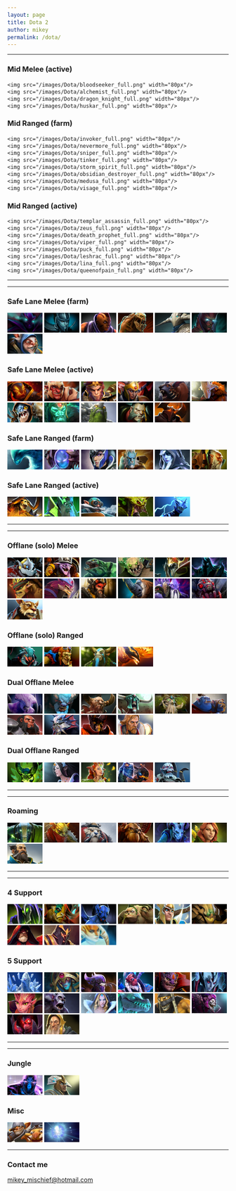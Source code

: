 ```yaml
---
layout: page
title: Dota 2
author: mikey
permalink: /dota/
---
```


---

### Mid Melee (active)
```
<img src="/images/Dota/bloodseeker_full.png" width="80px"/>
<img src="/images/Dota/alchemist_full.png" width="80px"/>
<img src="/images/Dota/dragon_knight_full.png" width="80px"/>
<img src="/images/Dota/huskar_full.png" width="80px"/>
```

### Mid Ranged (farm)
```
<img src="/images/Dota/invoker_full.png" width="80px"/>
<img src="/images/Dota/nevermore_full.png" width="80px"/>
<img src="/images/Dota/sniper_full.png" width="80px"/>
<img src="/images/Dota/tinker_full.png" width="80px"/>
<img src="/images/Dota/storm_spirit_full.png" width="80px"/>
<img src="/images/Dota/obsidian_destroyer_full.png" width="80px"/>
<img src="/images/Dota/medusa_full.png" width="80px"/>
<img src="/images/Dota/visage_full.png" width="80px"/>
```

### Mid Ranged (active)
```
<img src="/images/Dota/templar_assassin_full.png" width="80px"/>
<img src="/images/Dota/zeus_full.png" width="80px"/>
<img src="/images/Dota/death_prophet_full.png" width="80px"/>
<img src="/images/Dota/viper_full.png" width="80px"/>
<img src="/images/Dota/puck_full.png" width="80px"/>
<img src="/images/Dota/leshrac_full.png" width="80px"/>
<img src="/images/Dota/lina_full.png" width="80px"/>
<img src="/images/Dota/queenofpain_full.png" width="80px"/>
```

---
---

### Safe Lane Melee (farm)
<img src="/images/Dota/spectre_full.png" width="80px"/>
<img src="/images/Dota/phantom_assassin_full.png" width="80px"/>
<img src="/images/Dota/antimage_full.png" width="80px"/>
<img src="/images/Dota/life_stealer_full.png" width="80px"/>
<img src="/images/Dota/sven_full.png" width="80px"/>
<img src="/images/Dota/terrorblade_full.png" width="80px"/>
<img src="/images/Dota/meepo_full.png" width="80px"/>

### Safe Lane Melee (active)
<img src="/images/Dota/ember_spirit_full.png" width="80px"/>
<img src="/images/Dota/troll_warlord_full.png" width="80px"/>
<img src="/images/Dota/monkey_king_full.png" width="80px"/>
<img src="/images/Dota/legion_commander_full.png" width="80px"/>
<img src="/images/Dota/ursa_full.png" width="80px"/>
<img src="/images/Dota/juggernaut_full.png" width="80px"/>
<img src="/images/Dota/slark_full.png" width="80px"/>
<img src="/images/Dota/skeleton_king_full.png" width="80px"/>
<img src="/images/Dota/tiny_full.png" width="80px"/>
<img src="/images/Dota/lycan_full.png" width="80px"/>
<img src="/images/Dota/chaos_knight_full.png" width="80px"/>

### Safe Lane Ranged (farm)
<img src="/images/Dota/morphling_full.png" width="80px"/>
<img src="/images/Dota/arc_warden_full.png" width="80px"/>
<img src="/images/Dota/luna_full.png" width="80px"/>
<img src="/images/Dota/phantom_lancer_full.png" width="80px"/>
<img src="/images/Dota/drow_ranger_full.png" width="80px"/>
<img src="/images/Dota/lone_druid_full.png" width="80px"/>

### Safe Lane Ranged (active)
<img src="/images/Dota/clinkz_full.png" width="80px"/>
<img src="/images/Dota/necrolyte_full.png" width="80px"/>
<img src="/images/Dota/gyrocopter_full.png" width="80px"/>
<img src="/images/Dota/venomancer_full.png" width="80px"/>
<img src="/images/Dota/razor_full.png" width="80px"/>

---
---

### Offlane (solo) Melee
<img src="/images/Dota/rattletrap_full.png" width="80px"/>
<img src="/images/Dota/shredder_full.png" width="80px"/>
<img src="/images/Dota/tidehunter_full.png" width="80px"/>
<img src="/images/Dota/abyssal_underlord_full.png" width="80px"/>
<img src="/images/Dota/nyx_assassin_full.png" width="80px"/>
<img src="/images/Dota/abaddon_full.png" width="80px"/>
<img src="/images/Dota/bristleback_full.png" width="80px"/>
<img src="/images/Dota/pangolier_full.png" width="80px"/>
<img src="/images/Dota/beastmaster_full.png" width="80px"/>
<img src="/images/Dota/magnataur_full.png" width="80px"/>
<img src="/images/Dota/dark_seer_full.png" width="80px"/>
<img src="/images/Dota/broodmother_full.png" width="80px"/>
<img src="/images/Dota/brewmaster_full.png" width="80px"/>

### Offlane (solo) Ranged
<img src="/images/Dota/weaver_full.png" width="80px"/>
<img src="/images/Dota/batrider_full.png" width="80px"/>
<img src="/images/Dota/furion_full.png" width="80px"/>
<img src="/images/Dota/phoenix_full.png" width="80px"/>

### Dual Offlane Melee
<img src="/images/Dota/faceless_void_full.png" width="80px"/>
<img src="/images/Dota/spirit_breaker_full.png" width="80px"/>
<img src="/images/Dota/centaur_full.png" width="80px"/>
<img src="/images/Dota/undying_full.png" width="80px"/>
<img src="/images/Dota/treant_full.png" width="80px"/>
<img src="/images/Dota/ogre_magi_full.png" width="80px"/>
<img src="/images/Dota/axe_full.png" width="80px"/>
<img src="/images/Dota/slardar_full.png" width="80px"/>
<img src="/images/Dota/doom_bringer_full.png" width="80px"/>
<img src="/images/Dota/omniknight_full.png" width="80px"/>

### Dual Offlane Ranged
<img src="/images/Dota/pugna_full.png" width="80px"/>
<img src="/images/Dota/mirana_full.png" width="80px"/>
<img src="/images/Dota/enchantress_full.png" width="80px"/>
<img src="/images/Dota/jakiro_full.png" width="80px"/>
<img src="/images/Dota/lich_full.png" width="80px"/>

---
---

### Roaming
<img src="/images/Dota/earth_spirit_full.png" width="80px"/>
<img src="/images/Dota/bounty_hunter_full.png" width="80px"/>
<img src="/images/Dota/tusk_full.png" width="80px"/>
<img src="/images/Dota/earthshaker_full.png" width="80px"/>
<img src="/images/Dota/riki_full.png" width="80px"/>
<img src="/images/Dota/windrunner_full.png" width="80px"/>
<img src="/images/Dota/kunkka_full.png" width="80px"/>

---
---

### 4 Support
<img src="/images/Dota/rubick_full.png" width="80px"/>
<img src="/images/Dota/elder_titan_full.png" width="80px"/>
<img src="/images/Dota/night_stalker_full.png" width="80px"/>
<img src="/images/Dota/pudge_full.png" width="80px"/>
<img src="/images/Dota/skywrath_mage_full.png" width="80px"/>
<img src="/images/Dota/sand_king_full.png" width="80px"/>
<img src="/images/Dota/warlock_full.png" width="80px"/>
<img src="/images/Dota/silencer_full.png" width="80px"/>
<img src="/images/Dota/naga_siren_full.png" width="80px"/>

### 5 Support
<img src="/images/Dota/ancient_apparition_full.png" width="80px"/>
<img src="/images/Dota/oracle_full.png" width="80px"/>
<img src="/images/Dota/bane_full.png" width="80px"/>
<img src="/images/Dota/disruptor_full.png" width="80px"/>
<img src="/images/Dota/lion_full.png" width="80px"/>
<img src="/images/Dota/vengefulspirit_full.png" width="80px"/>
<img src="/images/Dota/dark_willow_full.png" width="80px"/>
<img src="/images/Dota/witch_doctor_full.png" width="80px"/>
<img src="/images/Dota/crystal_maiden_full.png" width="80px"/>
<img src="/images/Dota/winter_wyvern_full.png" width="80px"/>
<img src="/images/Dota/shadow_shaman_full.png" width="80px"/>
<img src="/images/Dota/dazzle_full.png" width="80px"/>
<img src="/images/Dota/shadow_demon_full.png" width="80px"/>
<img src="/images/Dota/keeper_of_the_light_full.png" width="80px"/>

---
---

### Jungle
<img src="/images/Dota/enigma_full.png" width="80px"/>
<img src="/images/Dota/chen_full.png" width="80px"/>

### Misc
<img src="/images/Dota/techies_full.png" width="80px"/>
<img src="/images/Dota/wisp_full.png" width="80px"/>

---

### Contact me
[mikey_mischief@hotmail.com](mailto:mikey_mischief@hotmail.com)

